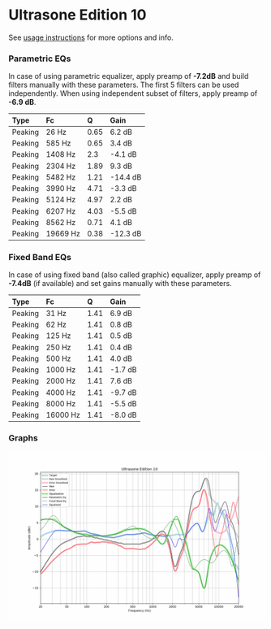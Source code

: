 # Ultrasone Edition 10
See [usage instructions](https://github.com/jaakkopasanen/AutoEq#usage) for more options and info.

### Parametric EQs
In case of using parametric equalizer, apply preamp of **-7.2dB** and build filters manually
with these parameters. The first 5 filters can be used independently.
When using independent subset of filters, apply preamp of **-6.9 dB**.

| Type    | Fc       |    Q | Gain     |
|:--------|:---------|:-----|:---------|
| Peaking | 26 Hz    | 0.65 | 6.2 dB   |
| Peaking | 585 Hz   | 0.65 | 3.4 dB   |
| Peaking | 1408 Hz  | 2.3  | -4.1 dB  |
| Peaking | 2304 Hz  | 1.89 | 9.3 dB   |
| Peaking | 5482 Hz  | 1.21 | -14.4 dB |
| Peaking | 3990 Hz  | 4.71 | -3.3 dB  |
| Peaking | 5124 Hz  | 4.97 | 2.2 dB   |
| Peaking | 6207 Hz  | 4.03 | -5.5 dB  |
| Peaking | 8562 Hz  | 0.71 | 4.1 dB   |
| Peaking | 19669 Hz | 0.38 | -12.3 dB |

### Fixed Band EQs
In case of using fixed band (also called graphic) equalizer, apply preamp of **-7.4dB**
(if available) and set gains manually with these parameters.

| Type    | Fc       |    Q | Gain    |
|:--------|:---------|:-----|:--------|
| Peaking | 31 Hz    | 1.41 | 6.9 dB  |
| Peaking | 62 Hz    | 1.41 | 0.8 dB  |
| Peaking | 125 Hz   | 1.41 | 0.5 dB  |
| Peaking | 250 Hz   | 1.41 | 0.4 dB  |
| Peaking | 500 Hz   | 1.41 | 4.0 dB  |
| Peaking | 1000 Hz  | 1.41 | -1.7 dB |
| Peaking | 2000 Hz  | 1.41 | 7.6 dB  |
| Peaking | 4000 Hz  | 1.41 | -9.7 dB |
| Peaking | 8000 Hz  | 1.41 | -5.5 dB |
| Peaking | 16000 Hz | 1.41 | -8.0 dB |

### Graphs
![](./Ultrasone%20Edition%2010.png)